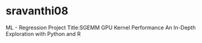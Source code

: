 # sravanthi08
ML - Regression Project Title:SGEMM GPU Kernel Performance An In-Depth Exploration with Python and R
